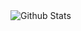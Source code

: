 <img align="center" src="https://hiyu-hiyurin.vercel.app/api?username=hiyurin&include_all_commits=true&count_private=true&show_icons=true&line_height=20&border_radius=10&hide_border=true&title_color=7A7ADB&icon_color=2234AE&text_color=D3D3D3&bg_color=0,000000,130F40" alt="Github Stats">
<br>
<img align="center" src="https://hiyu-hiyurin.vercel.app/api/top-langs/?username=hiyurin&layout=compact&line_height=20&border_radius=10&hide_border=true&title_color=7A7ADB&icon_color=2234AE&text_color=D3D3D3&bg_color=0,000000,130F40" alt ="">
